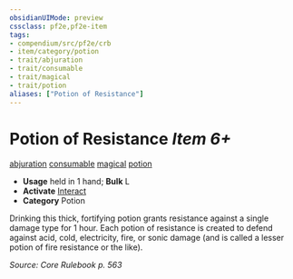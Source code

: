 ```yaml
---
obsidianUIMode: preview
cssclass: pf2e,pf2e-item
tags:
- compendium/src/pf2e/crb
- item/category/potion
- trait/abjuration
- trait/consumable
- trait/magical
- trait/potion
aliases: ["Potion of Resistance"]
---
```

# Potion of Resistance *Item 6+*  
[abjuration](../../../Rules/traits/abjuration.md)  [consumable](../../../Rules/traits/consumable.md)  [magical](../../../Rules/traits/magical.md)  [potion](../../../Rules/traits/potion.md)  

- **Usage** held in 1 hand; **Bulk** L
- **Activate** [Interact](../../../Rules/actions/interact.md)
- **Category** Potion

Drinking this thick, fortifying potion grants resistance against a single damage type for 1 hour. Each potion of resistance is created to defend against acid, cold, electricity, fire, or sonic damage (and is called a lesser potion of fire resistance or the like).

*Source: Core Rulebook p. 563*